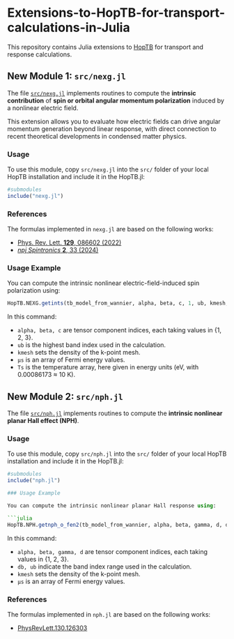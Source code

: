 # Extensions-to-HopTB-for-transport-calculations-in-Julia

This repository contains Julia extensions to [HopTB](https://github.com/HopTB/HopTB.jl) for transport and response calculations.

## New Module 1: `src/nexg.jl`

The file [`src/nexg.jl`](src/nexg.jl) implements routines to compute the **intrinsic contribution** of **spin or orbital angular momentum polarization** induced by a nonlinear electric field.  

This extension allows you to evaluate how electric fields can drive angular momentum generation beyond linear response, with direct connection to recent theoretical developments in condensed matter physics.

### Usage
To use this module, copy `src/nexg.jl` into the `src/` folder of your local HopTB installation and include it in the HopTB.jl:

```julia
#submodules
include("nexg.jl")
```

### References

The formulas implemented in `nexg.jl` are based on the following works:

- [Phys. Rev. Lett. **129**, 086602 (2022)](https://journals.aps.org/prl/abstract/10.1103/PhysRevLett.129.086602)  
- [*npj Spintronics* **2**, 33 (2024)](https://www.nature.com/articles/s44306-024-00041-4)


### Usage Example

You can compute the intrinsic nonlinear electric-field-induced spin polarization using:

```julia
HopTB.NEXG.getints(tb_model_from_wannier, alpha, beta, c, 1, ub, kmesh; Ts=[0.00086173], μs=ωs)
```

In this command:
- `alpha, beta, c` are tensor component indices, each taking values in {1, 2, 3}.
- `ub` is the highest band index used in the calculation.
- `kmesh` sets the density of the k-point mesh.
- `μs` is an array of Fermi energy values.
- `Ts` is the temperature array, here given in energy units (eV, with 0.00086173 ≈ 10 K).

## New Module 2: `src/nph.jl`

The file [`src/nph.jl`](src/nph.jl) implements routines to compute the **intrinsic nonlinear planar Hall effect (NPH)**.

### Usage
To use this module, copy `src/nph.jl` into the `src/` folder of your local HopTB installation and include it in the HopTB.jl:

```julia
#submodules
include("nph.jl")

### Usage Example

You can compute the intrinsic nonlinear planar Hall response using:

```julia
HopTB.NPH.getnph_o_fen2(tb_model_from_wannier, alpha, beta, gamma, d, db, ub, kmesh; μs=ωs)
```
In this command:
- `alpha, beta, gamma, d` are tensor component indices, each taking values in {1, 2, 3}.
- `db, ub` indicate the band index range used in the calculation.
- `kmesh` sets the density of the k-point mesh.
- `μs` is an array of Fermi energy values.

### References

The formulas implemented in `nph.jl` are based on the following works:

- [PhysRevLett.130.126303](https://journals.aps.org/prl/abstract/10.1103/PhysRevLett.130.126303)  

